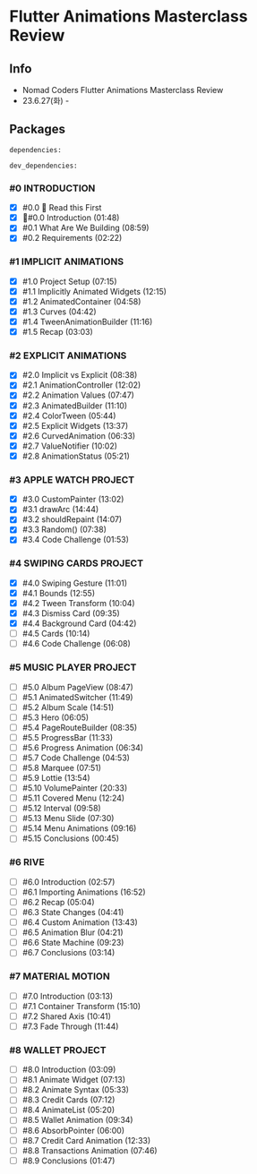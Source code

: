 # Flutter Animations Masterclass Review

## Info

- Nomad Coders Flutter Animations Masterclass Review
- 23.6.27(화) -

## Packages

```
dependencies:

dev_dependencies:

```

### **#0 INTRODUCTION**

- [x] #0.0 🚨 Read this First
- [x] 🚨#0.0 Introduction (01:48)
- [x] #0.1 What Are We Building (08:59)
- [x] #0.2 Requirements (02:22)

### **#1 IMPLICIT ANIMATIONS**

- [x] #1.0 Project Setup (07:15)
- [x] #1.1 Implicitly Animated Widgets (12:15)
- [x] #1.2 AnimatedContainer (04:58)
- [x] #1.3 Curves (04:42)
- [x] #1.4 TweenAnimationBuilder (11:16)
- [x] #1.5 Recap (03:03)

### **#2 EXPLICIT ANIMATIONS**

- [x] #2.0 Implicit vs Explicit (08:38)
- [x] #2.1 AnimationController (12:02)
- [x] #2.2 Animation Values (07:47)
- [x] #2.3 AnimatedBuilder (11:10)
- [x] #2.4 ColorTween (05:44)
- [x] #2.5 Explicit Widgets (13:37)
- [x] #2.6 CurvedAnimation (06:33)
- [x] #2.7 ValueNotifier (10:02)
- [x] #2.8 AnimationStatus (05:21)

### **#3 APPLE WATCH PROJECT**

- [x] #3.0 CustomPainter (13:02)
- [x] #3.1 drawArc (14:44)
- [x] #3.2 shouldRepaint (14:07)
- [x] #3.3 Random() (07:38)
- [x] #3.4 Code Challenge (01:53)

### **#4 SWIPING CARDS PROJECT**

- [x] #4.0 Swiping Gesture (11:01)
- [x] #4.1 Bounds (12:55)
- [x] #4.2 Tween Transform (10:04)
- [x] #4.3 Dismiss Card (09:35)
- [x] #4.4 Background Card (04:42)
- [ ] #4.5 Cards (10:14)
- [ ] #4.6 Code Challenge (06:08)

### **#5 MUSIC PLAYER PROJECT**

- [ ] #5.0 Album PageView (08:47)
- [ ] #5.1 AnimatedSwitcher (11:49)
- [ ] #5.2 Album Scale (14:51)
- [ ] #5.3 Hero (06:05)
- [ ] #5.4 PageRouteBuilder (08:35)
- [ ] #5.5 ProgressBar (11:33)
- [ ] #5.6 Progress Animation (06:34)
- [ ] #5.7 Code Challenge (04:53)
- [ ] #5.8 Marquee (07:51)
- [ ] #5.9 Lottie (13:54)
- [ ] #5.10 VolumePainter (20:33)
- [ ] #5.11 Covered Menu (12:24)
- [ ] #5.12 Interval (09:58)
- [ ] #5.13 Menu Slide (07:30)
- [ ] #5.14 Menu Animations (09:16)
- [ ] #5.15 Conclusions (00:45)

### **#6 RIVE**

- [ ] #6.0 Introduction (02:57)
- [ ] #6.1 Importing Animations (16:52)
- [ ] #6.2 Recap (05:04)
- [ ] #6.3 State Changes (04:41)
- [ ] #6.4 Custom Animation (13:43)
- [ ] #6.5 Animation Blur (04:21)
- [ ] #6.6 State Machine (09:23)
- [ ] #6.7 Conclusions (03:14)

### **#7 MATERIAL MOTION**

- [ ] #7.0 Introduction (03:13)
- [ ] #7.1 Container Transform (15:10)
- [ ] #7.2 Shared Axis (10:41)
- [ ] #7.3 Fade Through (11:44)

### **#8 WALLET PROJECT**

- [ ] #8.0 Introduction (03:09)
- [ ] #8.1 Animate Widget (07:13)
- [ ] #8.2 Animate Syntax (05:33)
- [ ] #8.3 Credit Cards (07:12)
- [ ] #8.4 AnimateList (05:20)
- [ ] #8.5 Wallet Animation (09:34)
- [ ] #8.6 AbsorbPointer (06:00)
- [ ] #8.7 Credit Card Animation (12:33)
- [ ] #8.8 Transactions Animation (07:46)
- [ ] #8.9 Conclusions (01:47)
